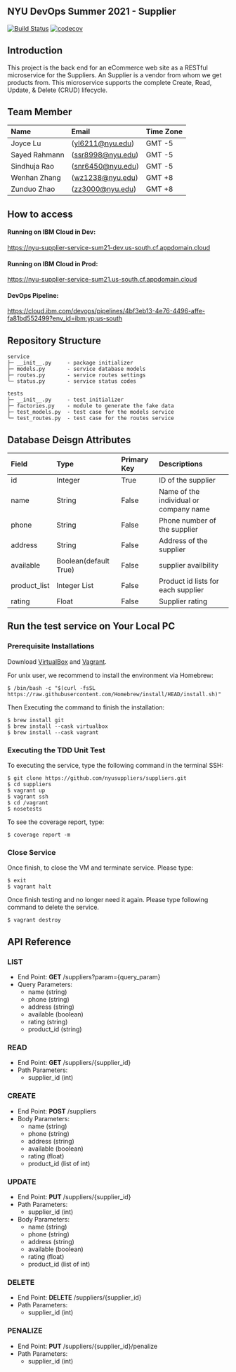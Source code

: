 ## NYU DevOps Summer 2021 - Supplier

[![Build Status](https://travis-ci.com/nyusuppliers/suppliers.svg?branch=main)](https://travis-ci.com/nyusuppliers/suppliers)
[![codecov](https://codecov.io/gh/nyusuppliers/suppliers/branch/main/graph/badge.svg?token=VWAL4SIAK2)](https://codecov.io/gh/nyusuppliers/suppliers)

## Introduction

This project is the back end for an eCommerce web site as a RESTful microservice for the Suppliers. An Supplier is a vendor from whom we get products from. This microservice supports the complete Create, Read, Update, & Delete (CRUD) lifecycle.

## Team Member 
| Name | Email | Time Zone 
| :--- | :--- | :--- 
| Joyce Lu      | (yl6211@nyu.edu)| GMT -5
| Sayed Rahmann | (ssr8998@nyu.edu)| GMT -5
| Sindhuja Rao  | (snr6450@nyu.edu)| GMT -5
| Wenhan Zhang  | (wz1238@nyu.edu)| GMT +8
| Zunduo Zhao   | (zz3000@nyu.edu)| GMT +8

## How to access

#### Running on IBM Cloud in Dev:

https://nyu-supplier-service-sum21-dev.us-south.cf.appdomain.cloud

#### Running on IBM Cloud in Prod:

https://nyu-supplier-service-sum21.us-south.cf.appdomain.cloud

#### DevOps Pipeline:

https://cloud.ibm.com/devops/pipelines/4bf3eb13-4e76-4496-affe-fa81bd552499?env_id=ibm:yp:us-south

## Repository Structure
```
service
├─ __init__.py     - package initializer
├─ models.py       - service database models
├─ routes.py       - service routes settings
└─ status.py       - service status codes

tests
├─ __init__.py     - test initializer
├─ factories.py    - module to generate the fake data
├─ test_models.py  - test case for the models service
└─ test_routes.py  - test case for the routes service
```

## Database Deisgn Attributes

| Field | Type | Primary Key | Descriptions 
| :--- | :--- | :--- | :--- |
| id | Integer | True | ID of the supplier 
| name | String | False | Name of the individual or company name 
| phone | String | False | Phone number of the supplier 
| address | String | False| Address of the supplier
| available | Boolean(default True) |False | supplier availbility
| product_list | Integer List | False | Product id lists for each supplier
| rating | Float | False | Supplier rating 

## Run the test service on Your Local PC

### Prerequisite Installations
Download [VirtualBox](https://www.virtualbox.org/) and [Vagrant](https://www.vagrantup.com/).

For unix user, we recommend to install the environment via Homebrew:
```
$ /bin/bash -c "$(curl -fsSL https://raw.githubusercontent.com/Homebrew/install/HEAD/install.sh)"
```
Then Executing the command to finish the installation:
```
$ brew install git
$ brew install --cask virtualbox
$ brew install --cask vagrant
```

### Executing the TDD Unit Test
To executing the service, type the following command in the terminal SSH:
```
$ git clone https://github.com/nyusuppliers/suppliers.git
$ cd suppliers
$ vagrant up
$ vagrant ssh
$ cd /vagrant
$ nosetests
```
To see the coverage report, type:
```
$ coverage report -m
```

### Close Service
Once finish, to close the VM and terminate service. Please type:
```
$ exit
$ vagrant halt
```
Once finish testing and no longer need it again. Please type following command to delete the service.
```
$ vagrant destroy
```
## API Reference 

### LIST 
- End Point: **GET** /suppliers?param={query_param}
- Query Parameters:
    - name (string)
    - phone (string)
    - address (string)
    - available (boolean)
    - rating (string)
    - product_id (string)

### READ 
- End Point: **GET** /suppliers/{supplier_id}
- Path Parameters:
    - supplier_id (int)

### CREATE 
- End Point: **POST** /suppliers 
- Body Parameters:
    - name (string)
    - phone (string)
    - address (string)
    - available (boolean)
    - rating (float)
    - product_id (list of int)

### UPDATE
- End Point: **PUT** /suppliers/{supplier_id}
- Path Parameters:
    - supplier_id (int)
- Body Parameters:
    - name (string)
    - phone (string)
    - address (string)
    - available (boolean)
    - rating (float)
    - product_id (list of int)    

### DELETE
- End Point: **DELETE** /suppliers/{supplier_id}
- Path Parameters:
    - supplier_id (int)

### PENALIZE
- End Point: **PUT** /suppliers/{supplier_id}/penalize
- Path Parameters:
    - supplier_id (int)
    
